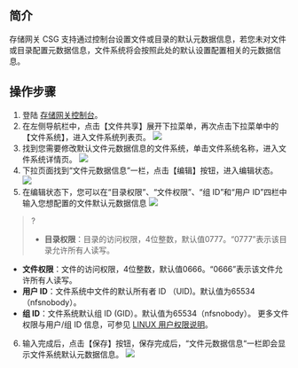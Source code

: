 ﻿## 简介
存储网关 CSG 支持通过控制台设置文件或目录的默认元数据信息，若您未对文件或目录配置元数据信息，文件系统将会按照此处的默认设置配置相关的元数据信息。

## 操作步骤
1. 登陆 [存储网关控制台](https://console.cloud.tencent.com/csg)。
2. 在左侧导航栏中，点击【文件共享】展开下拉菜单，再次点击下拉菜单中的【文件系统】，进入文件系统列表页。
   ![](https://main.qcloudimg.com/raw/e885d3a7e2acfc85b268af76b63d0898.png)
3. 找到您需要修改默认文件元数据信息的文件系统，单击文件系统名称，进入文件系统详情页。
   ![](https://main.qcloudimg.com/raw/4a8dc09ead6cd18dec2f8de850533c6b.png)
4. 下拉页面找到“文件元数据信息”一栏，点击【编辑】按钮，进入编辑状态。
![](https://main.qcloudimg.com/raw/fa8d5ee8b7287652f425ee4592723318.png)
5. 在编辑状态下，您可以在“目录权限”、“文件权限”、“组 ID”和“用户 ID”四栏中输入您想配置的文件默认元数据信息
![](https://main.qcloudimg.com/raw/ec89b68d1c1f01c22c55e84ce435e15c.png)
>? 
>- **目录权限**：目录的访问权限，4位整数，默认值0777。“0777”表示该目录允许所有人读写。
 - **文件权限**：文件的访问权限，4位整数，默认值0666。“0666”表示该文件允许所有人读写。
 - **用户 ID**：文件系统中文件的默认所有者 ID （UID)。默认值为65534（nfsnobody）。
 - **组 ID**：文件系统默认组 ID (GID）。默认值为65534（nfsnobody）。
      更多文件权限与用户/组 ID 信息，可参见 [LINUX 用户权限说明](https://www.linux.org/threads/file-permissions-chmod.4124/)。
6. 输入完成后，点击【保存】按钮，保存完成后，“文件元数据信息“一栏即会显示文件系统默认元数据信息。
![](https://main.qcloudimg.com/raw/f8441568ccab356c39b1afc67447fde5.png)

